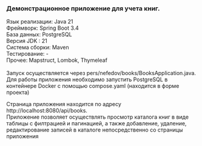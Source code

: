<h3>Демонстрационное приложение для учета книг.</h3>

Язык реализации: Java 21<br>
Фреймворк: Spring Boot 3.4<br>
База данных:  PostgreSQL<br>
Версия JDK : 21<br>
Система сборки: Maven<br>
Тестирование: -<br>
Прочее: Mapstruct, Lombok, Thymeleaf<br>
 <br> Запуск осуществляется через pers/nefedov/books/BooksApplication.java. <br>
Для работы приложения необходимо запустить PostgreSQL в контейнере Docker с помощью compose.yaml (находится в форме проекта)<br>

Страница приложения находится по адресу http://localhost:8080/api/books. <br>
Приложение позволяет осуществлять просмотр каталога книг в виде таблицы с филтрацией и пагинацией, а также добавление, удаление, редактирование записей в каталоге непосредственно со страницы приложения <br>


